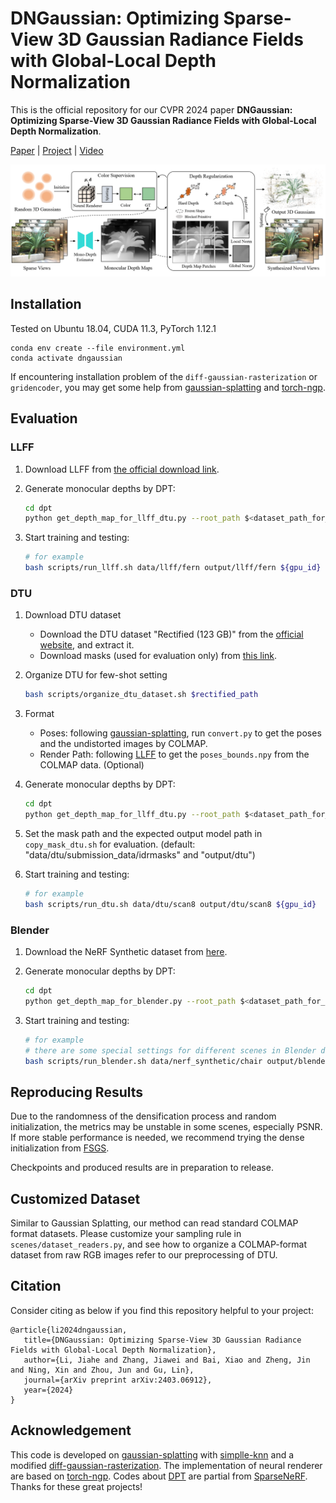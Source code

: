 # DNGaussian: Optimizing Sparse-View 3D Gaussian Radiance Fields with Global-Local Depth Normalization

This is the official repository for our CVPR 2024 paper **DNGaussian: Optimizing Sparse-View 3D Gaussian Radiance Fields with Global-Local Depth Normalization**.

[Paper](https://arxiv.org/abs/2403.06912) | [Project](https://fictionarry.github.io/DNGaussian/) | [Video](https://www.youtube.com/watch?v=WKXCFNJHZ4o)

![image](assets/main.png)


## Installation

Tested on Ubuntu 18.04, CUDA 11.3, PyTorch 1.12.1

``````
conda env create --file environment.yml
conda activate dngaussian
``````
If encountering installation problem of the `diff-gaussian-rasterization` or `gridencoder`, you may get some help from [gaussian-splatting](https://github.com/graphdeco-inria/gaussian-splatting) and [torch-ngp](https://github.com/ashawkey/torch-ngp).


## Evaluation

### LLFF

1. Download LLFF from [the official download link](https://drive.google.com/drive/folders/128yBriW1IG_3NJ5Rp7APSTZsJqdJdfc1).

2. Generate monocular depths by DPT:

   ```bash
   cd dpt
   python get_depth_map_for_llff_dtu.py --root_path $<dataset_path_for_llff> --benchmark LLFF
   ```

3. Start training and testing:

   ```bash
   # for example
   bash scripts/run_llff.sh data/llff/fern output/llff/fern ${gpu_id}
   ```



### DTU

1. Download DTU dataset

   - Download the DTU dataset "Rectified (123 GB)" from the [official website](https://roboimagedata.compute.dtu.dk/?page_id=36/), and extract it.
   - Download masks (used for evaluation only) from [this link](https://drive.google.com/file/d/1Yt5T3LJ9DZDiHbtd9PDFNHqJAd7wt-_E/view?usp=sharing).


2. Organize DTU for few-shot setting

   ```bash
   bash scripts/organize_dtu_dataset.sh $rectified_path
   ```

3. Format

   - Poses: following [gaussian-splatting](https://github.com/graphdeco-inria/gaussian-splatting), run `convert.py` to get the poses and the undistorted images by COLMAP.
   - Render Path: following [LLFF](https://github.com/Fyusion/LLFF) to get the `poses_bounds.npy` from the COLMAP data. (Optional)


4. Generate monocular depths by DPT:

   ```bash
   cd dpt
   python get_depth_map_for_llff_dtu.py --root_path $<dataset_path_for_dtu> --benchmark DTU
   ```

5. Set the mask path and the expected output model path in `copy_mask_dtu.sh` for evaluation. (default: "data/dtu/submission_data/idrmasks" and "output/dtu") 

6. Start training and testing:

   ```bash
   # for example
   bash scripts/run_dtu.sh data/dtu/scan8 output/dtu/scan8 ${gpu_id}
   ```



### Blender

1. Download the NeRF Synthetic dataset from [here](https://drive.google.com/drive/folders/128yBriW1IG_3NJ5Rp7APSTZsJqdJdfc1?usp=sharing).

2. Generate monocular depths by DPT:

   ```bash
   cd dpt
   python get_depth_map_for_blender.py --root_path $<dataset_path_for_blender>
   ```

3. Start training and testing:

   ```bash
   # for example
   # there are some special settings for different scenes in Blender dataset, please refer to "run_blender.sh".
   bash scripts/run_blender.sh data/nerf_synthetic/chair output/blender/chair ${gpu_id}
   ```


## Reproducing Results
Due to the randomness of the densification process and random initialization, the metrics may be unstable in some scenes, especially PSNR. If more stable performance is needed, we recommend trying the dense initialization from [FSGS](https://github.com/VITA-Group/FSGS).

Checkpoints and produced results are in preparation to release.


## Customized Dataset
Similar to Gaussian Splatting, our method can read standard COLMAP format datasets. Please customize your sampling rule in `scenes/dataset_readers.py`, and see how to organize a COLMAP-format dataset from raw RGB images refer to our preprocessing of DTU.



## Citation

Consider citing as below if you find this repository helpful to your project:

```
@article{li2024dngaussian,
   title={DNGaussian: Optimizing Sparse-View 3D Gaussian Radiance Fields with Global-Local Depth Normalization},
   author={Li, Jiahe and Zhang, Jiawei and Bai, Xiao and Zheng, Jin and Ning, Xin and Zhou, Jun and Gu, Lin},
   journal={arXiv preprint arXiv:2403.06912},
   year={2024}
}
```

## Acknowledgement

This code is developed on [gaussian-splatting](https://github.com/graphdeco-inria/gaussian-splatting) with [simplle-knn](https://gitlab.inria.fr/bkerbl/simple-knn) and a modified [diff-gaussian-rasterization](https://github.com/ashawkey/diff-gaussian-rasterization). The implementation of neural renderer are based on [torch-ngp](https://github.com/ashawkey/torch-ngp). Codes about [DPT](https://github.com/isl-org/MiDaS) are partial from [SparseNeRF](https://github.com/Wanggcong/SparseNeRF). Thanks for these great projects!
